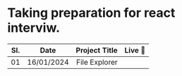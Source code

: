 # Taking preparation for react interviw.

| Sl. |    Date    | Project Title | Live &#128279; |
| --- | :--------: | ------------: | -------------: |
| 01  | 16/01/2024 | File Explorer |

